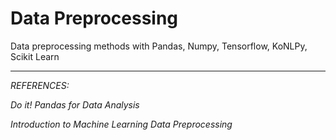 # Data Preprocessing
Data preprocessing methods with Pandas, Numpy, Tensorflow, KoNLPy, Scikit Learn

- - -

*REFERENCES:*

*Do it! Pandas for Data Analysis*

*Introduction to Machine Learning Data Preprocessing*
